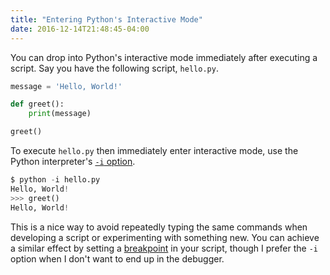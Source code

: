 ```yaml
---
title: "Entering Python's Interactive Mode"
date: 2016-12-14T21:48:45-04:00
---
```


You can drop into Python's interactive mode immediately after executing a script. Say you have the following script, `hello.py`.

```python
message = 'Hello, World!'

def greet():
    print(message)

greet()
```

To execute `hello.py` then immediately enter interactive mode, use the Python interpreter's [`-i` option](https://docs.python.org/3/using/cmdline.html#cmdoption-i).

```python
$ python -i hello.py
Hello, World!
>>> greet()
Hello, World!
```

This is a nice way to avoid repeatedly typing the same commands when developing a script or experimenting with something new. You can achieve a similar effect by setting a [breakpoint](https://docs.python.org/3/library/pdb.html#pdb.set_trace) in your script, though I prefer the `-i` option when I don't want to end up in the debugger.
